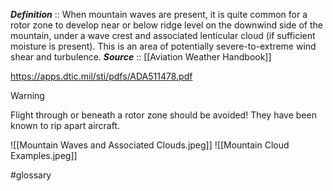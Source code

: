 ***Definition***    :: When mountain waves are present, it is quite common for a rotor zone to develop near or below ridge level on the downwind side of the mountain, under a wave crest and associated lenticular cloud (if sufficient moisture is present). This is an area of potentially severe-to-extreme wind shear and turbulence.
***Source***         :: [[Aviation Weather Handbook]]

https://apps.dtic.mil/sti/pdfs/ADA511478.pdf

> [!warning]
> Flight through or beneath a rotor zone should be avoided! They have been known to rip apart aircraft.

![[Mountain Waves and Associated Clouds.jpeg]]
![[Mountain Cloud Examples.jpeg]]

#glossary